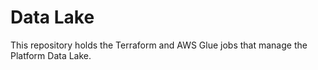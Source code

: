 # Data Lake
This repository holds the Terraform and AWS Glue jobs that manage the Platform Data Lake.
